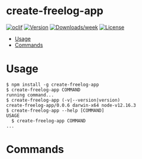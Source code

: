 create-freelog-app
==================



[![oclif](https://img.shields.io/badge/cli-oclif-brightgreen.svg)](https://oclif.io)
[![Version](https://img.shields.io/npm/v/create-freelog-app.svg)](https://npmjs.org/package/create-freelog-app)
[![Downloads/week](https://img.shields.io/npm/dw/create-freelog-app.svg)](https://npmjs.org/package/create-freelog-app)
[![License](https://img.shields.io/npm/l/create-freelog-app.svg)](https://github.com/liu-kai-github/create-freelog-app/blob/master/package.json)

<!-- toc -->
* [Usage](#usage)
* [Commands](#commands)
<!-- tocstop -->
# Usage
<!-- usage -->
```sh-session
$ npm install -g create-freelog-app
$ create-freelog-app COMMAND
running command...
$ create-freelog-app (-v|--version|version)
create-freelog-app/0.0.6 darwin-x64 node-v12.16.3
$ create-freelog-app --help [COMMAND]
USAGE
  $ create-freelog-app COMMAND
...
```
<!-- usagestop -->
# Commands
<!-- commands -->

<!-- commandsstop -->
